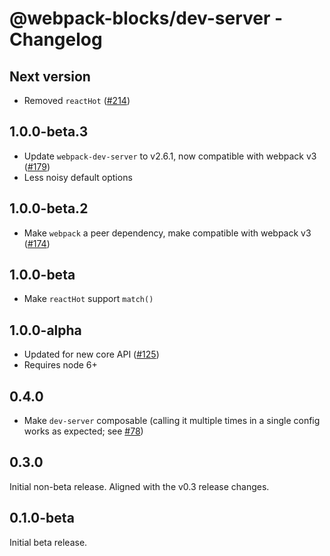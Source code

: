 # @webpack-blocks/dev-server - Changelog

## Next version

- Removed `reactHot` ([#214](https://github.com/andywer/webpack-blocks/pull/214))

## 1.0.0-beta.3

- Update `webpack-dev-server` to v2.6.1, now compatible with webpack v3 ([#179](https://github.com/andywer/webpack-blocks/issues/179))
- Less noisy default options

## 1.0.0-beta.2

- Make `webpack` a peer dependency, make compatible with webpack v3 ([#174](https://github.com/andywer/webpack-blocks/pull/174))

## 1.0.0-beta

- Make `reactHot` support `match()`

## 1.0.0-alpha

- Updated for new core API ([#125](https://github.com/andywer/webpack-blocks/issues/125))
- Requires node 6+

## 0.4.0

- Make `dev-server` composable (calling it multiple times in a single config works as expected; see [#78](https://github.com/andywer/webpack-blocks/pull/78))

## 0.3.0

Initial non-beta release. Aligned with the v0.3 release changes.

## 0.1.0-beta

Initial beta release.
